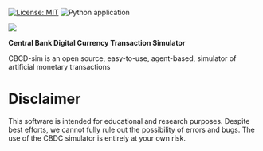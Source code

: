 [![License: MIT](https://img.shields.io/badge/License-MIT-yellow.svg)](https://opensource.org/licenses/MIT)
![Python application](https://github.com/blackrhinoabm/sabcom/workflows/Python%20application/badge.svg)

![](https://cogeorg.github.io/images/black_rhino_logo.jpg)

 __Central Bank Digital Currency Transaction Simulator__

CBCD-sim is an open source, easy-to-use, agent-based, simulator of artificial monetary transactions

# Disclaimer

This software is intended for educational and research purposes. Despite best efforts,
we cannot fully rule out the possibility of errors and bugs. The use of the CBDC simulator
is entirely at your own risk.
